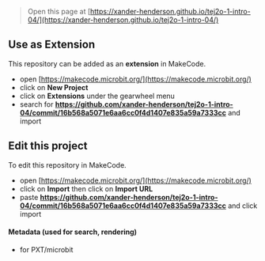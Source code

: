 
> Open this page at [https://xander-henderson.github.io/tej2o-1-intro-04/](https://xander-henderson.github.io/tej2o-1-intro-04/)

## Use as Extension

This repository can be added as an **extension** in MakeCode.

* open [https://makecode.microbit.org/](https://makecode.microbit.org/)
* click on **New Project**
* click on **Extensions** under the gearwheel menu
* search for **https://github.com/xander-henderson/tej2o-1-intro-04/commit/16b568a5071e6aa6cc0f4d1407e835a59a7333cc** and import

## Edit this project

To edit this repository in MakeCode.

* open [https://makecode.microbit.org/](https://makecode.microbit.org/)
* click on **Import** then click on **Import URL**
* paste **https://github.com/xander-henderson/tej2o-1-intro-04/commit/16b568a5071e6aa6cc0f4d1407e835a59a7333cc** and click import

#### Metadata (used for search, rendering)

* for PXT/microbit
<script src="https://makecode.com/gh-pages-embed.js"></script><script>makeCodeRender("{{ site.makecode.home_url }}", "{{ site.github.owner_name }}/{{ site.github.repository_name }}");</script>
